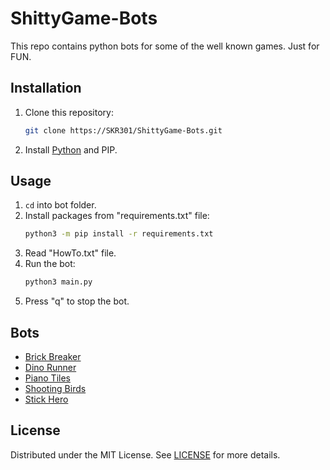 # ShittyGame-Bots

This repo contains python bots for some of the well known games. Just for FUN.

## Installation

1. Clone this repository:
   ```sh
   git clone https://SKR301/ShittyGame-Bots.git
   ```
3. Install [Python](https://www.python.org/) and PIP.

## Usage

1. `cd` into bot folder.
2. Install packages from "requirements.txt" file:
   ```sh
   python3 -m pip install -r requirements.txt
   ```
3. Read "HowTo.txt" file.
4. Run the bot:
   ```sh
   python3 main.py
   ```
5. Press "q" to stop the bot.

## Bots
* [Brick Breaker](https://github.com/SKR301/ShittyGame-Bots/blob/main/BrickBreaker/main.py)
* [Dino Runner](https://github.com/SKR301/ShittyGame-Bots/blob/main/DinoRun/main.py)
* [Piano Tiles](https://github.com/SKR301/ShittyGame-Bots/blob/main/PianoTiles/main.py)
* [Shooting Birds](https://github.com/SKR301/ShittyGame-Bots/blob/main/ShootingBirds/main.py)
* [Stick Hero](https://github.com/SKR301/ShittyGame-Bots/blob/main/StickHero/main.py)

## License

Distributed under the MIT License. See [LICENSE](LICENSE) for more details.
